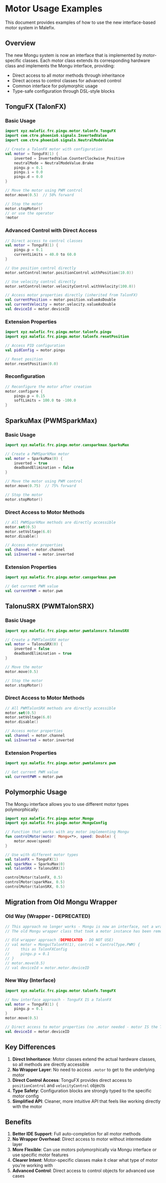 # Motor Usage Examples

This document provides examples of how to use the new interface-based motor system in Malefix.

## Overview

The new Mongu system is now an interface that is implemented by motor-specific classes. Each motor class extends its corresponding hardware class and implements the Mongu interface, providing:
- Direct access to all motor methods through inheritance
- Direct access to control classes for advanced control
- Common interface for polymorphic usage
- Type-safe configuration through DSL-style blocks

## TonguFX (TalonFX)

### Basic Usage

```kotlin
import xyz.malefic.frc.pingu.motor.talonfx.TonguFX
import com.ctre.phoenix6.signals.InvertedValue
import com.ctre.phoenix6.signals.NeutralModeValue

// Create a TalonFX motor with configuration
val motor = TonguFX(1) {
    inverted = InvertedValue.CounterClockwise_Positive
    neutralMode = NeutralModeValue.Brake
    pingu.p = 0.1
    pingu.i = 0.0
    pingu.d = 0.0
}

// Move the motor using PWM control
motor.move(0.5)  // 50% forward

// Stop the motor
motor.stopMotor()
// or use the operator
!motor
```

### Advanced Control with Direct Access

```kotlin
// Direct access to control classes
val motor = TonguFX(1) {
    pingu.p = 0.1
    currentLimits = 40.0 to 60.0
}

// Use position control directly
motor.setControl(motor.positionControl.withPosition(10.0))

// Use velocity control directly
motor.setControl(motor.velocityControl.withVelocity(100.0))

// Access motor properties directly (inherited from TalonFX)
val currentPosition = motor.position.valueAsDouble
val currentVelocity = motor.velocity.valueAsDouble
val deviceId = motor.deviceID
```

### Extension Properties

```kotlin
import xyz.malefic.frc.pingu.motor.talonfx.pingu
import xyz.malefic.frc.pingu.motor.talonfx.resetPosition

// Access PID configuration
val pidConfig = motor.pingu

// Reset position
motor.resetPosition(0.0)
```

### Reconfiguration

```kotlin
// Reconfigure the motor after creation
motor.configure {
    pingu.p = 0.15
    softLimits = 100.0 to -100.0
}
```

## SparkuMax (PWMSparkMax)

### Basic Usage

```kotlin
import xyz.malefic.frc.pingu.motor.cansparkmax.SparkuMax

// Create a PWMSparkMax motor
val motor = SparkuMax(0) {
    inverted = true
    deadbandElimination = false
}

// Move the motor using PWM control
motor.move(0.75)  // 75% forward

// Stop the motor
motor.stopMotor()
```

### Direct Access to Motor Methods

```kotlin
// All PWMSparkMax methods are directly accessible
motor.set(0.5)
motor.setVoltage(6.0)
motor.disable()

// Access motor properties
val channel = motor.channel
val isInverted = motor.inverted
```

### Extension Properties

```kotlin
import xyz.malefic.frc.pingu.motor.cansparkmax.pwm

// Get current PWM value
val currentPWM = motor.pwm
```

## TalonuSRX (PWMTalonSRX)

### Basic Usage

```kotlin
import xyz.malefic.frc.pingu.motor.pwmtalonsrx.TalonuSRX

// Create a PWMTalonSRX motor
val motor = TalonuSRX(0) {
    inverted = false
    deadbandElimination = true
}

// Move the motor
motor.move(0.5)

// Stop the motor
motor.stopMotor()
```

### Direct Access to Motor Methods

```kotlin
// All PWMTalonSRX methods are directly accessible
motor.set(0.5)
motor.setVoltage(6.0)
motor.disable()

// Access motor properties
val channel = motor.channel
val isInverted = motor.inverted
```

### Extension Properties

```kotlin
import xyz.malefic.frc.pingu.motor.pwmtalonsrx.pwm

// Get current PWM value
val currentPWM = motor.pwm
```

## Polymorphic Usage

The Mongu interface allows you to use different motor types polymorphically:

```kotlin
import xyz.malefic.frc.pingu.motor.Mongu
import xyz.malefic.frc.pingu.motor.MonguConfig

// Function that works with any motor implementing Mongu
fun controlMotor(motor: Mongu<*>, speed: Double) {
    motor.move(speed)
}

// Use with different motor types
val talonFX = TonguFX(1)
val sparkMax = SparkuMax(0)
val talonSRX = TalonuSRX(1)

controlMotor(talonFX, 0.5)
controlMotor(sparkMax, 0.5)
controlMotor(talonSRX, 0.5)
```

## Migration from Old Mongu Wrapper

### Old Way (Wrapper - DEPRECATED)
```kotlin
// This approach no longer works - Mongu is now an interface, not a wrapper class
// The old Mongu wrapper class that took a motor instance has been removed

// Old wrapper approach (DEPRECATED - DO NOT USE)
// val motor = Mongu(TalonFX(1), control = ControlType.PWM) {
//     this as TalonFXConfig
//     pingu.p = 0.1
// }
// motor.move(0.5)
// val deviceId = motor.motor.deviceID
```

### New Way (Interface)
```kotlin
import xyz.malefic.frc.pingu.motor.talonfx.TonguFX

// New interface approach - TonguFX IS a TalonFX
val motor = TonguFX(1) {
    pingu.p = 0.1
}
motor.move(0.5)

// Direct access to motor properties (no .motor needed - motor IS the TalonFX)
val deviceId = motor.deviceID
```

## Key Differences

1. **Direct Inheritance**: Motor classes extend the actual hardware classes, so all methods are directly accessible
2. **No Wrapper Layer**: No need to access `.motor` to get to the underlying motor
3. **Direct Control Access**: TonguFX provides direct access to `positionControl` and `velocityControl` objects
4. **Type Safety**: Configuration blocks are strongly typed to the specific motor config
5. **Simplified API**: Cleaner, more intuitive API that feels like working directly with the motor

## Benefits

1. **Better IDE Support**: Full auto-completion for all motor methods
2. **No Wrapper Overhead**: Direct access to motor without intermediate layer
3. **More Flexible**: Can use motors polymorphically via Mongu interface or use specific motor features
4. **Clearer Intent**: Motor-specific classes make it clear what type of motor you're working with
5. **Advanced Control**: Direct access to control objects for advanced use cases
